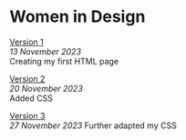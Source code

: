 # Women in Design     
[Version 1](https://clodaghd1.github.io/women-in-design/index-one.html)
<br>
*13 November 2023*      
Creating my first HTML page

[Version 2](https://clodaghd1.github.io/women-in-design/index-two.html)
<br>
*20 November 2023*      
Added CSS

[Version 3](https://clodaghd1.github.io/women-in-design/index-three.html)
<br>
*27 November 2023*
Further adapted my CSS

